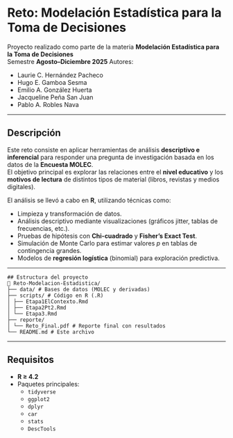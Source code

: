 # Reto: Modelación Estadística para la Toma de Decisiones

Proyecto realizado como parte de la materia **Modelación Estadística para la Toma de Decisiones**  
Semestre **Agosto–Diciembre 2025**
Autores: 
- Laurie C. Hernández Pacheco
- Hugo E. Gamboa Sesma
- Emilio A. González Huerta
- Jacqueline Peña San Juan
- Pablo A. Robles Nava
---

## Descripción

Este reto consiste en aplicar herramientas de análisis **descriptivo e inferencial** para responder una pregunta de investigación basada en los datos de la **Encuesta MOLEC**.  
El objetivo principal es explorar las relaciones entre el **nivel educativo** y los **motivos de lectura** de distintos tipos de material (libros, revistas y medios digitales).

El análisis se llevó a cabo en **R**, utilizando técnicas como:

- Limpieza y transformación de datos.  
- Análisis descriptivo mediante visualizaciones (gráficos jitter, tablas de frecuencias, etc.).  
- Pruebas de hipótesis con **Chi-cuadrado** y **Fisher’s Exact Test**.  
- Simulación de Monte Carlo para estimar valores *p* en tablas de contingencia grandes.  
- Modelos de **regresión logística** (binomial) para exploración predictiva.

---
```
## Estructura del proyecto
📁 Reto-Modelacion-Estadistica/
├── data/ # Bases de datos (MOLEC y derivadas)
├── scripts/ # Código en R (.R)
│ ├── Etapa1ElContexto.Rmd
│ ├── Etapa2Pt2.Rmd
│ └── Etapa3.Rmd
├── reporte/
│ └── Reto_Final.pdf # Reporte final con resultados
└── README.md # Este archivo
```
---

## Requisitos
- **R ≥ 4.2**
- Paquetes principales:
  - `tidyverse`
  - `ggplot2`
  - `dplyr`
  - `car`
  - `stats`
  - `DescTools`

